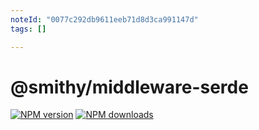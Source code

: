 ```yaml
---
noteId: "0077c292db9611eeb71d8d3ca991147d"
tags: []

---
```


# @smithy/middleware-serde

[![NPM version](https://img.shields.io/npm/v/@smithy/middleware-serde/latest.svg)](https://www.npmjs.com/package/@smithy/middleware-serde)
[![NPM downloads](https://img.shields.io/npm/dm/@smithy/middleware-serde.svg)](https://www.npmjs.com/package/@smithy/middleware-serde)
